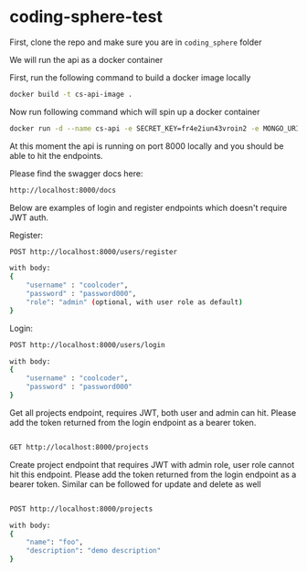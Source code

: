 # coding-sphere-test

First, clone the repo and make sure you are in `coding_sphere` folder

We will run the api as a docker container

First, run the following command to build a docker image locally

```bash
docker build -t cs-api-image .
```

Now run following command which will spin up a docker container

```bash
docker run -d --name cs-api -e SECRET_KEY=fr4e2iun43vroin2 -e MONGO_URI="mongodb+srv://ashutoshb2000:ztHaCsud0qR1FpBS@cluster0.nzrbe.mongodb.net/projectdb?retryWrites=true&w=majority" -p 8000:8000 cs-api-image
```

At this moment the api is running on port 8000 locally and you should be able to hit the endpoints.

Please find the swagger docs here:

```bash
http://localhost:8000/docs
```

Below are examples of login and register endpoints which doesn't require JWT auth.

Register:

```bash
POST http://localhost:8000/users/register

with body:
{
    "username" : "coolcoder",
    "password" : "password000",
    "role": "admin" (optional, with user role as default)
}
```

Login:

```bash
POST http://localhost:8000/users/login

with body:
{
    "username" : "coolcoder",
    "password" : "password000"
}
```

Get all projects endpoint, requires JWT, both user and admin can hit. Please add the token returned from the login endpoint as a bearer token.

```bash

GET http://localhost:8000/projects

```

Create project endpoint that requires JWT with admin role, user role cannot hit this endpoint. Please add the token returned from the login endpoint as a bearer token. Similar can be followed for update and delete as well

```bash

POST http://localhost:8000/projects

with body:
{
    "name": "foo",
    "description": "demo description"
}
```
